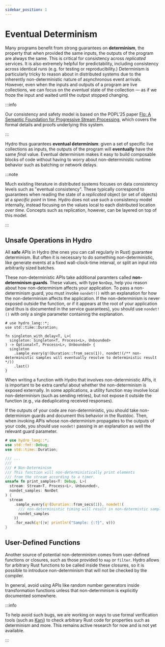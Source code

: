 ```yaml
---
sidebar_position: 1
---
```


# Eventual Determinism
Many programs benefit from strong guarantees on **determinism**, the property that when provided the same inputs, the outputs of the program are always the same. This is critical for consistency across *replicated* services. It is also extremely helpful for predictability, including consistency across identical runs (e.g. for testing or reproducibility.) Determinism is particularly tricky to reason about in distributed systems due to the inherently non-deterministic nature of asynchronous event arrivals. However, even when the inputs and outputs of a program are live collections, we can focus on the _eventual_ state of the collection — as if we froze the input and waited until the output stopped changing.

:::info

Our consistency and safety model is based on the POPL'25 paper [Flo: A Semantic Foundation for Progressive Stream Processing](https://arxiv.org/abs/2411.08274), which covers the formal details and proofs underlying this system.

:::

Hydro thus guarantees **eventual determinism**: given a set of specific live collections as inputs, the outputs of the program will **eventually** have the same _final_ value. Eventual determinism makes it easy to build composable blocks of code without having to worry about non-deterministic runtime behavior such as batching or network delays.

:::note

Much existing literature in distributed systems focuses on data consistency levels such as "eventual consistency". These typically correspond to guarantees when reading the state of a _replicated_ object (or set of objects) at a _specific point_ in time. Hydro does not use such a consistency model internally, instead focusing on the values local to each distributed location _over time_. Concepts such as replication, however, can be layered on top of this model.

:::

## Unsafe Operations in Hydro
All **safe** APIs in Hydro (the ones you can call regularly in Rust) guarantee determinism. But often it is necessary to do something non-deterministic, like generate events at a fixed wall-clock-time interval, or split an input into arbitrarily sized batches.

These non-deterministic APIs take additional paramters called **non-determinism guards**. These values, with type `NonDep`, help you reason about how non-determinism affects your application. To pass a non-determinism guard, you must invoke `nondet!()` with an explanation for how the non-determinism affects the application. If the non-determinism is never exposed outside the function, or if it appears at the root of your application (and thus is documented in the service guarantees), you should use `nondet!()` with only a single parameter containing the explanation.

```rust,no_run
# use hydro_lang::*;
use std::time::Duration;

fn singleton_with_delay<T, L>(
  singleton: Singleton<T, Process<L>, Unbounded>
) -> Optional<T, Process<L>, Unbounded> {
  singleton
    .sample_every(q!(Duration::from_secs(1)), nondet!(/** non-deterministic samples will eventually resolve to deterministic result */))
    .last()
}
```

When writing a function with Hydro that involves non-deterministic APIs, it is important to be extra careful about whether the non-determinism is exposed externally. In some applications, a utility function may involve local non-determinism (such as sending retries), but not expose it outside the function (e.g., via deduplicating received responses).

If the outputs of your code are non-deterministic, you should take non-determinism guards and document this behavior in the Rustdoc. Then, when invoking APIs whose non-determinism propagates to the outputs of your code, you should use `nondet!` passing in an explanation as well the relevant guard parameter.

```rust
# use hydro_lang::*;
use std::fmt::Debug;
use std::time::Duration;

/// ...
///
/// # Non-Determinism
/// This function will non-deterministically print elements
/// from the stream according to a timer.
unsafe fn print_samples<T: Debug, L>(
  stream: Stream<T, Process<L>, Unbounded>,
  nondet_samples: NonDet
) {
  stream
    .sample_every(q!(Duration::from_secs(1)), nondet!(
      /// non-deterministic timing will result in non-determistic samples printed
      nondet_samples
    ))
    .for_each(q!(|v| println!("Sample: {:?}", v)))
}
```

## User-Defined Functions
Another source of potential non-determinism comes from user-defined functions or closures, such as those provided to `map` or `filter`. Hydro allows for arbitrary Rust functions to be called inside these closures, so it is possible to introduce non-determinism that will not be checked by the compiler.

In general, avoid using APIs like random number generators inside transformation functions unless that non-determinism is explicitly documented somewhere.

:::info

To help avoid such bugs, we are working on ways to use formal verification tools (such as [Kani](https://model-checking.github.io/kani/)) to check arbitrary Rust code for properties such as determinism and more. This remains active research for now and is not yet available.

:::
